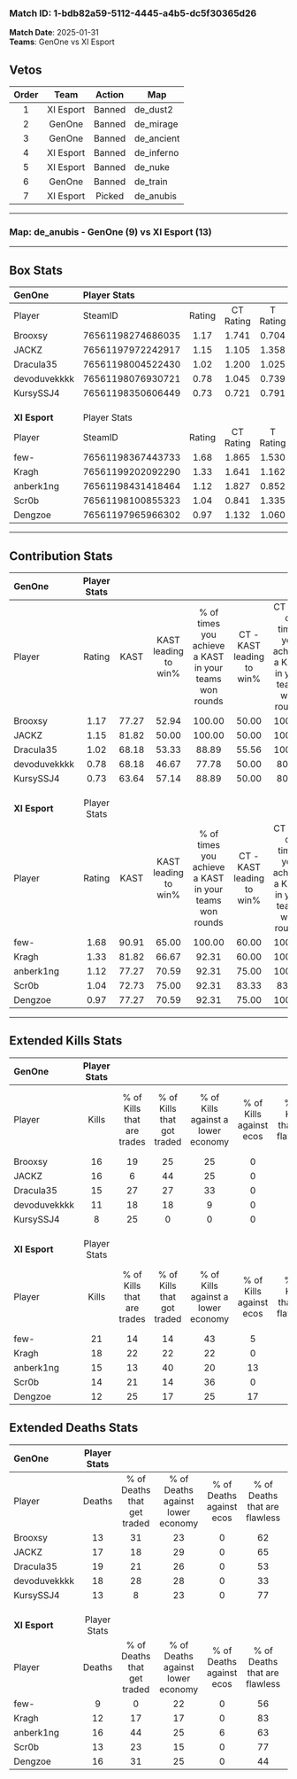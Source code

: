 ### Match ID: 1-bdb82a59-5112-4445-a4b5-dc5f30365d26  
**Match Date**: 2025-01-31  
**Teams**: GenOne vs XI Esport  

## Vetos  

| Order | Team | Action | Map |
| :---: | :--: | :----: | --- |
| 1 | XI Esport | Banned | de_dust2 |
| 2 | GenOne | Banned | de_mirage |
| 3 | GenOne | Banned | de_ancient |
| 4 | XI Esport | Banned | de_inferno |
| 5 | XI Esport | Banned | de_nuke |
| 6 | GenOne | Banned | de_train |
| 7 | XI Esport | Picked | de_anubis |

---  

### **Map**: de_anubis - GenOne (9) vs XI Esport (13)  
---  

## Box Stats  

| **GenOne**    | Player Stats      |        |           |          |       |      |       |         |        |      |     |
| :- | :- | :-: | :-: | :-: | :-: | :-: | :-: | :-: | :-: | :-: | :-: |
| Player        | SteamID           | Rating | CT Rating | T Rating | KAST  | ADR  | Kills | Assists | Deaths | K/D  | HS% |
| Brooxsy       | 76561198274686035 |  1.17  |   1.741   |  0.704   | 77.27 | 66.7 |  16   |    4    |   13   | 1.23 | 68  |
| JACKZ         | 76561197972242917 |  1.15  |   1.105   |  1.358   | 81.82 | 82.1 |  16   |    2    |   17   | 0.94 | 62  |
| Dracula35     | 76561198004522430 |  1.02  |   1.200   |  1.025   | 68.18 | 96.3 |  15   |    6    |   19   | 0.79 | 53  |
| devoduvekkkk  | 76561198076930721 |  0.78  |   1.045   |  0.739   | 68.18 | 64.7 |  11   |    5    |   18   | 0.61 | 18  |
| KursySSJ4     | 76561198350606449 |  0.73  |   0.721   |  0.791   | 63.64 | 56.4 |   8   |    5    |   13   | 0.62 | 25  |
|               |                   |        |           |          |       |      |       |         |        |      |     |
|               |                   |        |           |          |       |      |       |         |        |      |     |
|               |                   |        |           |          |       |      |       |         |        |      |     |
| **XI Esport** | Player Stats      |        |           |          |       |      |       |         |        |      |     |
| Player        | SteamID           | Rating | CT Rating | T Rating | KAST  | ADR  | Kills | Assists | Deaths | K/D  | HS% |
| few-          | 76561198367443733 |  1.68  |   1.865   |  1.530   | 90.91 | 99.3 |  21   |    7    |   9    | 2.33 | 52  |
| Kragh         | 76561199202092290 |  1.33  |   1.641   |  1.162   | 81.82 | 74.1 |  18   |    4    |   12   | 1.50 | 55  |
| anberk1ng     | 76561198431418464 |  1.12  |   1.827   |  0.852   | 77.27 | 80.7 |  15   |    7    |   16   | 0.94 | 53  |
| Scr0b         | 76561198100855323 |  1.04  |   0.841   |  1.335   | 72.73 | 62.1 |  14   |    2    |   13   | 1.08 | 42  |
| Dengzoe       | 76561197965966302 |  0.97  |   1.132   |  1.060   | 77.27 | 69.0 |  12   |    9    |   16   | 0.75 | 66  |
---  

## Contribution Stats  

| **GenOne**    | Player Stats |       |                      |                                                        |                           |                                                             |                          |                                                            |
| :- | :-: | :-: | :-: | :-: | :-: | :-: | :-: | :-: |
| Player        |    Rating    | KAST  | KAST leading to win% | % of times you achieve a KAST in your teams won rounds | CT - KAST leading to win% | CT - % of times you achieve a KAST in your teams won rounds | T - KAST leading to win% | T - % of times you achieve a KAST in your teams won rounds |
| Brooxsy       |     1.17     | 77.27 |        52.94         |                         100.00                         |           50.00           |                           100.00                            |          57.14           |                           100.00                           |
| JACKZ         |     1.15     | 81.82 |        50.00         |                         100.00                         |           50.00           |                           100.00                            |          50.00           |                           100.00                           |
| Dracula35     |     1.02     | 68.18 |        53.33         |                         88.89                          |           55.56           |                           100.00                            |          50.00           |                           75.00                            |
| devoduvekkkk  |     0.78     | 68.18 |        46.67         |                         77.78                          |           50.00           |                            80.00                            |          42.86           |                           75.00                            |
| KursySSJ4     |     0.73     | 63.64 |        57.14         |                         88.89                          |           50.00           |                            80.00                            |          66.67           |                           100.00                           |
|               |              |       |                      |                                                        |                           |                                                             |                          |                                                            |
|               |              |       |                      |                                                        |                           |                                                             |                          |                                                            |
|               |              |       |                      |                                                        |                           |                                                             |                          |                                                            |
| **XI Esport** | Player Stats |       |                      |                                                        |                           |                                                             |                          |                                                            |
| Player        |    Rating    | KAST  | KAST leading to win% | % of times you achieve a KAST in your teams won rounds | CT - KAST leading to win% | CT - % of times you achieve a KAST in your teams won rounds | T - KAST leading to win% | T - % of times you achieve a KAST in your teams won rounds |
| few-          |     1.68     | 90.91 |        65.00         |                         100.00                         |           60.00           |                           100.00                            |          70.00           |                           100.00                           |
| Kragh         |     1.33     | 81.82 |        66.67         |                         92.31                          |           60.00           |                           100.00                            |          75.00           |                           85.71                            |
| anberk1ng     |     1.12     | 77.27 |        70.59         |                         92.31                          |           75.00           |                           100.00                            |          66.67           |                           85.71                            |
| Scr0b         |     1.04     | 72.73 |        75.00         |                         92.31                          |           83.33           |                            83.33                            |          70.00           |                           100.00                           |
| Dengzoe       |     0.97     | 77.27 |        70.59         |                         92.31                          |           75.00           |                           100.00                            |          66.67           |                           85.71                            |
---  

## Extended Kills Stats  

| **GenOne**    | Player Stats |                            |                            |                                    |                         |                              |                                 |                                       |                    |           |
| :- | :-: | :-: | :-: | :-: | :-: | :-: | :-: | :-: | :-: | :-: |
| Player        |    Kills     | % of Kills that are trades | % of Kills that got traded | % of Kills against a lower economy | % of Kills against ecos | % of Kills that are flawless | % of Kills that are close duels | % of Kills that are assisted by flash | Pistol Round Kills | AWP Kills |
| Brooxsy       |      16      |             19             |             25             |                 25                 |            0            |              88              |                0                |                   0                   |         3          |     0     |
| JACKZ         |      16      |             6              |             44             |                 25                 |            0            |              56              |                0                |                   0                   |         2          |     0     |
| Dracula35     |      15      |             27             |             27             |                 33                 |            0            |              73              |                7                |                   7                   |         1          |     0     |
| devoduvekkkk  |      11      |             18             |             18             |                 9                  |            0            |              55              |                0                |                   0                   |         1          |     0     |
| KursySSJ4     |      8       |             25             |             0              |                 0                  |            0            |              25              |                0                |                   0                   |         0          |     2     |
|               |              |                            |                            |                                    |                         |                              |                                 |                                       |                    |           |
|               |              |                            |                            |                                    |                         |                              |                                 |                                       |                    |           |
|               |              |                            |                            |                                    |                         |                              |                                 |                                       |                    |           |
| **XI Esport** | Player Stats |                            |                            |                                    |                         |                              |                                 |                                       |                    |           |
| Player        |    Kills     | % of Kills that are trades | % of Kills that got traded | % of Kills against a lower economy | % of Kills against ecos | % of Kills that are flawless | % of Kills that are close duels | % of Kills that are assisted by flash | Pistol Round Kills | AWP Kills |
| few-          |      21      |             14             |             14             |                 43                 |            5            |              71              |                5                |                  10                   |         1          |     0     |
| Kragh         |      18      |             22             |             22             |                 22                 |            0            |              33              |               17                |                   6                   |         0          |     0     |
| anberk1ng     |      15      |             13             |             40             |                 20                 |           13            |              60              |               20                |                  27                   |         3          |     0     |
| Scr0b         |      14      |             21             |             14             |                 36                 |            0            |              43              |               14                |                   7                   |         0          |     4     |
| Dengzoe       |      12      |             25             |             17             |                 25                 |           17            |              75              |                8                |                  17                   |         1          |     0     |
## Extended Deaths Stats  

| **GenOne**    | Player Stats |                             |                                   |                          |                               |                            |                           |               |
| :- | :-: | :-: | :-: | :-: | :-: | :-: | :-: | :-: |
| Player        |    Deaths    | % of Deaths that get traded | % of Deaths against lower economy | % of Deaths against ecos | % of Deaths that are flawless | % of Deaths that are close | % of Deaths while blinded | Deaths to AWP |
| Brooxsy       |      13      |             31              |                23                 |            0             |              62               |             8              |            15             |       0       |
| JACKZ         |      17      |             18              |                29                 |            0             |              65               |             6              |            18             |       1       |
| Dracula35     |      19      |             21              |                26                 |            0             |              53               |             21             |             5             |       2       |
| devoduvekkkk  |      18      |             28              |                28                 |            0             |              33               |             22             |            17             |       1       |
| KursySSJ4     |      13      |              8              |                23                 |            0             |              77               |             0              |             8             |       0       |
|               |              |                             |                                   |                          |                               |                            |                           |               |
|               |              |                             |                                   |                          |                               |                            |                           |               |
|               |              |                             |                                   |                          |                               |                            |                           |               |
| **XI Esport** | Player Stats |                             |                                   |                          |                               |                            |                           |               |
| Player        |    Deaths    | % of Deaths that get traded | % of Deaths against lower economy | % of Deaths against ecos | % of Deaths that are flawless | % of Deaths that are close | % of Deaths while blinded | Deaths to AWP |
| few-          |      9       |              0              |                22                 |            0             |              56               |             0              |             0             |       1       |
| Kragh         |      12      |             17              |                17                 |            0             |              83               |             0              |             0             |       1       |
| anberk1ng     |      16      |             44              |                25                 |            6             |              63               |             0              |             0             |       0       |
| Scr0b         |      13      |             23              |                15                 |            0             |              77               |             0              |             8             |       0       |
| Dengzoe       |      16      |             31              |                25                 |            0             |              44               |             6              |             0             |       0       |
